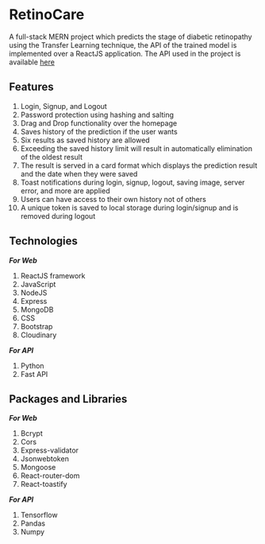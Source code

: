 # RetinoCare

A full-stack MERN project which predicts the stage of diabetic retinopathy using the Transfer Learning technique, the API of the trained model is implemented over a ReactJS application.
The API used in the project is available [here](https://github.com/sarthakk1890/DR_API)

## Features
1. Login, Signup, and Logout
2. Password protection using hashing and salting
3. Drag and Drop functionality over the homepage
4. Saves history of the prediction if the user wants
5. Six results as saved history are allowed
6. Exceeding the saved history limit will result in automatically elimination of the oldest result
7. The result is served in a card format which displays the prediction result and the date when they were saved
8. Toast notifications during login, signup, logout, saving image, server error, and more are applied
9. Users can have access to their own history not of others
10. A unique token is saved to local storage during login/signup and is removed during logout

## Technologies
_**For Web**_
1. ReactJS framework
2. JavaScript
3. NodeJS
4. Express
5. MongoDB
6. CSS
7. Bootstrap
8. Cloudinary
   
_**For API**_
1. Python
2. Fast API

## Packages and Libraries
_**For Web**_
1.  Bcrypt
2.  Cors
3.  Express-validator
4.  Jsonwebtoken
5.  Mongoose
6.  React-router-dom
7.  React-toastify
   
_**For API**_
1.  Tensorflow
2.  Pandas
3.  Numpy

